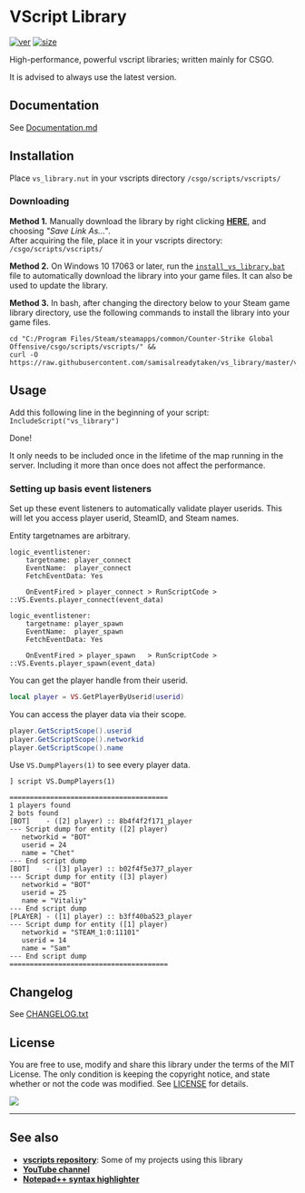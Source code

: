 # VScript Library
[![ver][]](CHANGELOG.txt) [![size][]](/../../raw/master/vs_library.nut)

High-performance, powerful vscript libraries; written mainly for CSGO.

It is advised to always use the latest version.

[ver]: https://img.shields.io/badge/vs__library-v2.36.5-informational
[size]: https://img.shields.io/github/size/samisalreadytaken/vs_library/vs_library.nut

## Documentation
See [Documentation.md](Documentation.md)

## Installation
Place `vs_library.nut` in your vscripts directory `/csgo/scripts/vscripts/`

### Downloading
**Method 1.**
Manually download the library by right clicking [**HERE**](https://raw.githubusercontent.com/samisalreadytaken/vs_library/master/vs_library.nut), and choosing _"Save Link As..."_.  
After acquiring the file, place it in your vscripts directory: `/csgo/scripts/vscripts/`

**Method 2.**
On Windows 10 17063 or later, run the [`install_vs_library.bat`](https://raw.githubusercontent.com/samisalreadytaken/vs_library/master/install_vs_library.bat) file to automatically download the library into your game files. It can also be used to update the library.

**Method 3.**
In bash, after changing the directory below to your Steam game library directory, use the following commands to install the library into your game files.
```
cd "C:/Program Files/Steam/steamapps/common/Counter-Strike Global Offensive/csgo/scripts/vscripts/" && 
curl -O https://raw.githubusercontent.com/samisalreadytaken/vs_library/master/vs_library.nut
```

## Usage
Add this following line in the beginning of your script: `IncludeScript("vs_library")`

Done!

It only needs to be included once in the lifetime of the map running in the server. Including it more than once does not affect the performance. 

### Setting up basis event listeners
Set up these event listeners to automatically validate player userids. This will let you access player userid, SteamID, and Steam names.

Entity targetnames are arbitrary.
```
logic_eventlistener:
	targetname: player_connect
	EventName:  player_connect
	FetchEventData: Yes

	OnEventFired > player_connect > RunScriptCode > ::VS.Events.player_connect(event_data)

logic_eventlistener:
	targetname: player_spawn
	EventName:  player_spawn
	FetchEventData: Yes

	OnEventFired > player_spawn   > RunScriptCode > ::VS.Events.player_spawn(event_data)
```

You can get the player handle from their userid.
```lua
local player = VS.GetPlayerByUserid(userid)
```

You can access the player data via their scope.
```cs
player.GetScriptScope().userid
player.GetScriptScope().networkid
player.GetScriptScope().name
```

Use `VS.DumpPlayers(1)` to see every player data.
```
] script VS.DumpPlayers(1)

=======================================
1 players found
2 bots found
[BOT]    - ([2] player) :: 8b4f4f2f171_player
--- Script dump for entity ([2] player)
   networkid = "BOT"
   userid = 24
   name = "Chet"
--- End script dump
[BOT]    - ([3] player) :: b02f4f5e377_player
--- Script dump for entity ([3] player)
   networkid = "BOT"
   userid = 25
   name = "Vitaliy"
--- End script dump
[PLAYER] - ([1] player) :: b3ff40ba523_player
--- Script dump for entity ([1] player)
   networkid = "STEAM_1:0:11101"
   userid = 14
   name = "Sam"
--- End script dump
=======================================
```

## Changelog
See [CHANGELOG.txt](CHANGELOG.txt)

## License
You are free to use, modify and share this library under the terms of the MIT License. The only condition is keeping the copyright notice, and state whether or not the code was modified. See [LICENSE](LICENSE) for details.

[![](http://hits.dwyl.com/samisalreadytaken/vs_library.svg)](https://hits.dwyl.com/samisalreadytaken/vs_library)

________________________________

## See also
* [**vscripts repository**][vscripts]: Some of my projects using this library
* [**YouTube channel**][youtube]
* [**Notepad++ syntax highlighter**][npp]

[vscripts]: https://github.com/samisalreadytaken/vscripts
[youtube]: https://www.youtube.com/channel/UCHOaOBOuH02ZW44SG201d-g
[npp]: https://gist.github.com/samisalreadytaken/5bcf322332074f31545ccb6651b88f2d
